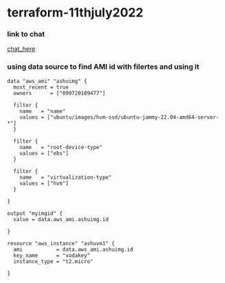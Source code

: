 # terraform-11thjuly2022

### link to chat 

[chat_here](https://codeshare.io/YLOXbY)

### using data source to find AMI id with filertes and using it 

```
data "aws_ami" "ashuimg" {
  most_recent = true
  owners      = ["099720109477"]

  filter {
    name   = "name"
    values = ["ubuntu/images/hvm-ssd/ubuntu-jammy-22.04-amd64-server-*"]
  }

  filter {
    name   = "root-device-type"
    values = ["ebs"]
  }

  filter {
    name   = "virtualization-type"
    values = ["hvm"]
  }

}

output "myimgid" {
  value = data.aws_ami.ashuimg.id

}

resource "aws_instance" "ashuvm1" {
  ami           = data.aws_ami.ashuimg.id
  key_name      = "vodakey"
  instance_type = "t2.micro"

}
```

